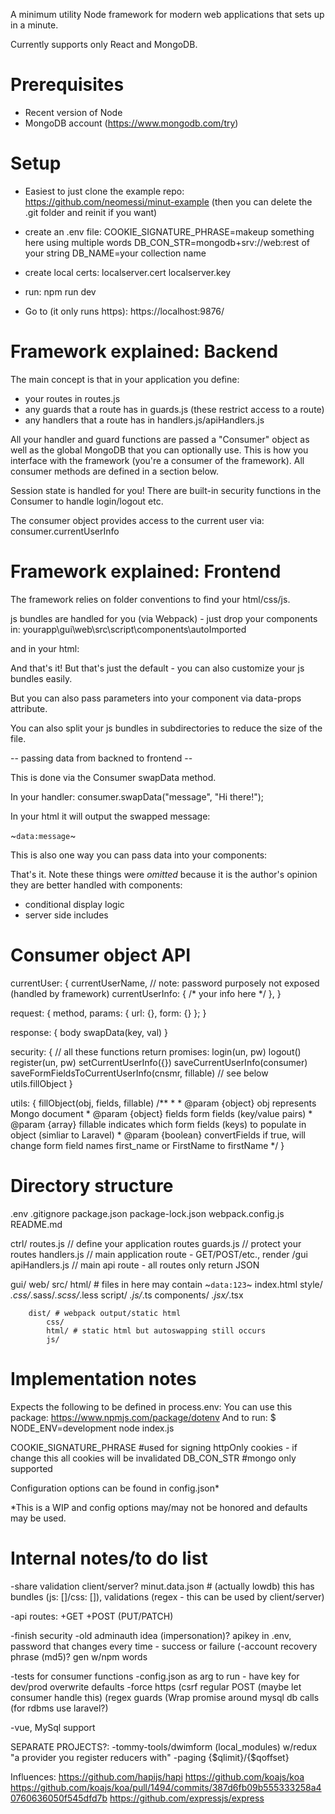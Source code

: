 A minimum utility Node framework for modern web applications that sets up in a minute.

Currently supports only React and MongoDB.


# Prerequisites

- Recent version of Node
- MongoDB account (https://www.mongodb.com/try)


# Setup

- Easiest to just clone the example repo: https://github.com/neomessi/minut-example
  (then you can delete the .git folder and reinit if you want)

- create an .env file:
    COOKIE_SIGNATURE_PHRASE=makeup something here using multiple words
    DB_CON_STR=mongodb+srv://web:rest of your string
    DB_NAME=your collection name

- create local certs:
    localserver.cert
    localserver.key

- run:
    npm run dev

- Go to (it only runs https):
    https://localhost:9876/


# Framework explained: Backend

The main concept is that in your application you define:
- your routes in routes.js
- any guards that a route has in guards.js (these restrict access to a route)
- any handlers that a route has in handlers.js/apiHandlers.js

All your handler and guard functions are passed a "Consumer" object as well as the global MongoDB that you can optionally use.
This is how you interface with the framework (you're a consumer of the framework).
All consumer methods are defined in a section below.

Session state is handled for you! There are built-in security functions in the Consumer to handle login/logout etc.

The consumer object provides access to the current user via: consumer.currentUserInfo


# Framework explained: Frontend

The framework relies on folder conventions to find your html/css/js.

js bundles are handled for you (via Webpack) - just drop your components in:
    yourapp\gui\web\src\script\components\autoImported

and in your html:
    <div data-component="YourComponent"></div>

And that's it! But that's just the default - you can also customize your js bundles easily.

But you can also pass parameters into your component via data-props attribute.

You can also split your js bundles in subdirectories to reduce the size of the file.


-- passing data from backned to frontend --

This is done via the Consumer swapData method.

In your handler:
    consumer.swapData("message", "Hi there!");

In your html it will output the swapped message:
    <div>~`data:message`~</div>

This is also one way you can pass data into your components:
    <div data-component="YourComponent" data-props='{ "userName": "~`data:userName`~" }'></div>

That's it. Note these things were _omitted_ because it is the author's opinion they are better handled with components:
- conditional display logic
- server side includes


# Consumer object API

currentUser: {
    currentUserName,  // note: password purposely not exposed (handled by framework)
    currentUserInfo: { /* your info here */ },
}

request: {
    method,
    params: {
        url: {},
        form: {}
    };
}

response: {
    body
    swapData(key, val)
}

security: {
    // all these functions return promises:
    login(un, pw)
    logout()
    register(un, pw)
    setCurrentUserInfo({})
    saveCurrentUserInfo(consumer)
    saveFormFieldsToCurrentUserInfo(cnsmr, fillable) // see below utils.fillObject
}

utils: {
    fillObject(obj, fields, fillable)
    /**
     * 
     * @param {object} obj represents Mongo document
     * @param {object} fields form fields (key/value pairs)
     * @param {array} fillable indicates which form fields (keys) to populate in object (simliar to Laravel)
     * @param {boolean} convertFields if true, will change form field names first_name or FirstName to firstName
     */
}


# Directory structure

.env
.gitignore
package.json
package-lock.json
webpack.config.js
README.md

ctrl/
    routes.js // define your application routes
    guards.js // protect your routes
    handlers.js // main application route - GET/POST/etc., render /gui
    apiHandlers.js // main api route - all routes only return JSON

gui/
    web/
        src/
            html/ # files in here may contain  ~`data:123`~
                index.html
            style/
                *.css/*.sass/*.scss/*.less
            script/
                *.js/*.ts
                components/
                    *.jsx/*.tsx

        dist/ # webpack output/static html
            css/
            html/ # static html but autoswapping still occurs
            js/


# Implementation notes

Expects the following to be defined in process.env:
    You can use this package: https://www.npmjs.com/package/dotenv
    And to run: $ NODE_ENV=development node index.js

COOKIE_SIGNATURE_PHRASE #used for signing httpOnly cookies - if change this all cookies will be invalidated
DB_CON_STR #mongo only supported

Configuration options can be found in config.json*

*This is a WIP and config options may/may not be honored and defaults may be used.


# Internal notes/to do list

-share validation client/server?
    minut.data.json # (actually lowdb) this has bundles (js: []/css: []), validations (regex - this can be used by client/server)

-api routes:
    +GET
    +POST
    (PUT/PATCH)

-finish security
    -old adminauth idea (impersonation)? apikey in .env, password that changes every time - success or failure
    (-account recovery phrase (md5)? gen w/npm words

-tests for consumer functions
-config.json as arg to run - have key for dev/prod overwrite defaults
-force https
(csrf regular POST (maybe let consumer handle this)
(regex guards
(Wrap promise around mysql db calls (for rdbms use laravel?)

-vue, MySql support

SEPARATE PROJECTS?:
-tommy-tools/dwimform (local_modules) w/redux "a provider you register reducers with"
-paging {$qlimit}/{$qoffset}


Influences:
https://github.com/hapijs/hapi
https://github.com/koajs/koa
    https://github.com/koajs/koa/pull/1494/commits/387d6fb09b555333258a40760636050f545dfd7b
https://github.com/expressjs/express
